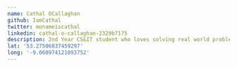 ```yaml
---
name: Cathal OCallaghan
github: IamCathal
twitter: monameiscathal
linkedin: cathal-o-callaghan-2329b7175
description: 2nd Year CS&IT student who loves solving real world problems through code :)
lat: '53.27506837459297'
long: '-9.060974121093752'
---
```

